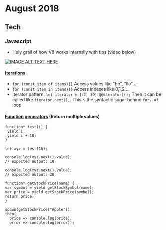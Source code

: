 August 2018
==========

Tech
----


### Javascript

  - Holy grail of how V8 works internally with tips (video below)
 
  [![IMAGE ALT TEXT HERE](https://img.youtube.com/vi/EhpmNyR2Za0/0.jpg)](https://www.youtube.com/watch?v=EhpmNyR2Za0)
  
  #### [Iterations](https://youtu.be/DqMFX91ToLw?t=22m23s)
  
  - `for (const item of items){}` Access values like "he", "llo",...
  - `for (const item in items){}` Access indexes like 0,1,2,...
  - Iterator pattern: `let iterator = [42, 39][@@iterator]();` Then it can be called like `iterator.next();`. This is the syntactic sugar behind `for..of` loop
  
   #### [Function generators](https://developer.mozilla.org/en-US/docs/Web/JavaScript/Reference/Statements/function*) (Return multiple values)
   
 ```
function* test(i) {
  yield i;
  yield i + 10;
}

let xyz = test(10);

console.log(xyz.next().value);
// expected output: 10

console.log(xyz.next().value);
// expected output: 20
  ```
  
  ```
function* getStockPrice(name) {
  var symbol = yield getStockSymbol(name);
  var price = yield getStockPrice(symbol);
  return price;
}

spawn(getStockPrice("Apple")).
  then(
    price => console.log(price),
    error => console.log(error));
  ```
  
